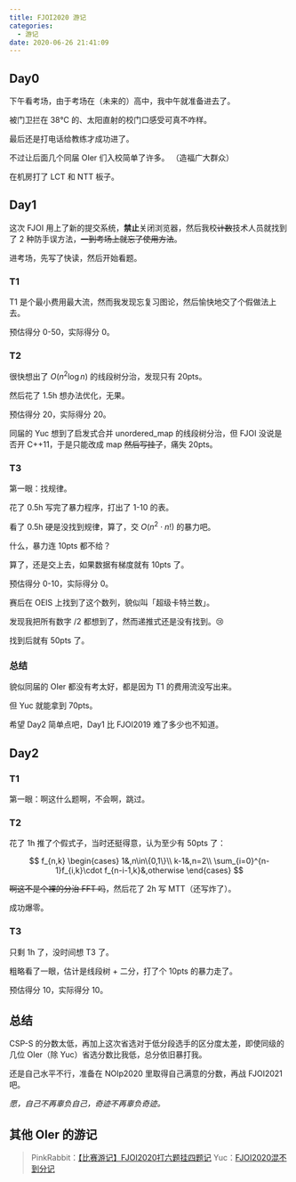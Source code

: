 ```yaml
---
title: FJOI2020 游记
categories:
  - 游记
date: 2020-06-26 21:41:09
---
```


<!-- more -->

## Day0

下午看考场，由于考场在（未来的）高中，我中午就准备进去了。

被门卫拦在 38℃ 的、太阳直射的校门口感受可真不咋样。

最后还是打电话给教练才成功进了。

不过让后面几个同届 OIer 们入校简单了许多。
（造福广大群众）

在机房打了 LCT 和 NTT 板子。

## Day1

这次 FJOI 用上了新的提交系统，**禁止**关闭浏览器，然后我校~~计数~~技术人员就找到了 2 种防手误方法，~~一到考场上就忘了使用方法~~。

进考场，先写了快读，然后开始看题。

### T1

T1 是个最小费用最大流，然而我发现忘复习图论，然后愉快地交了个假做法上去。

预估得分 0-50，实际得分 0。

### T2

很快想出了 $O(n^2\log n)$ 的线段树分治，发现只有 20pts。

然后花了 1.5h 想办法优化，无果。

预估得分 20，实际得分 20。

同届的 Yuc 想到了启发式合并 unordered_map 的线段树分治，但 FJOI 没说是否开 C++11，于是只能改成 map ~~然后写挂了~~，痛失 20pts。

### T3

第一眼：找规律。

花了 0.5h 写完了暴力程序，打出了 1-10 的表。

看了 0.5h 硬是没找到规律，算了，交 $O(n^2\cdot n!)$ 的暴力吧。

什么，暴力连 10pts 都不给？

算了，还是交上去，如果数据有梯度就有 10pts 了。

预估得分 0-10，实际得分 0。

赛后在 OEIS 上找到了这个数列，貌似叫「超级卡特兰数」。

发现我把所有数字 /2 都想到了，然而递推式还是没有找到。:cry:

找到后就有 50pts 了。

### 总结

貌似同届的 OIer 都没有考太好，都是因为 T1 的费用流没写出来。

但 Yuc 就能拿到 70pts。

希望 Day2 简单点吧，Day1 比 FJOI2019 难了多少也不知道。

## Day2

### T1

第一眼：啊这什么题啊，不会啊，跳过。

### T2

花了 1h 推了个假式子，当时还挺得意，认为至少有 50pts 了：

$$
f_{n,k}
\begin{cases}
1&,n\in\{0,1\}\\
k-1&,n=2\\
\sum_{i=0}^{n-1}f_{i,k}\cdot f_{n-i-1,k}&,otherwise
\end{cases}
$$

~~啊这不是个裸的分治 FFT 吗~~，然后花了 2h 写 MTT（还写炸了）。

成功爆零。

### T3

只剩 1h 了，没时间想 T3 了。

粗略看了一眼，估计是线段树 + 二分，打了个 10pts 的暴力走了。

预估得分 10，实际得分 10。

## 总结

CSP-S 的分数太低，再加上这次省选对于低分段选手的区分度太差，即使同级的几位 OIer（除 Yuc）省选分数比我低，总分依旧暴打我。

还是自己水平不行，准备在 NOIp2020 里取得自己满意的分数，再战 FJOI2021 吧。

_愿，自己不再辜负自己，奇迹不再辜负奇迹。_

## 其他 OIer 的游记

> PinkRabbit：[【比赛游记】FJOI2020打六题挂四题记](https://www.cnblogs.com/PinkRabbit/p/FJOI2020.html)
> Yuc：[FJOI2020混不到分记](https://www.cnblogs.com/Camp-Nou/p/13195460.html)
